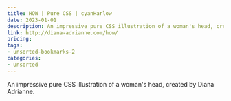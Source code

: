```yaml
---
title: HOW | Pure CSS | cyanHarlow
date: 2023-01-01
description: An impressive pure CSS illustration of a woman's head, created by Diana Adrianne.
link: http://diana-adrianne.com/how/
pricing: 
tags: 
- unsorted-bookmarks-2 
categories: 
- Unsorted 
---
```


An impressive pure CSS illustration of a woman's head, created by Diana Adrianne.